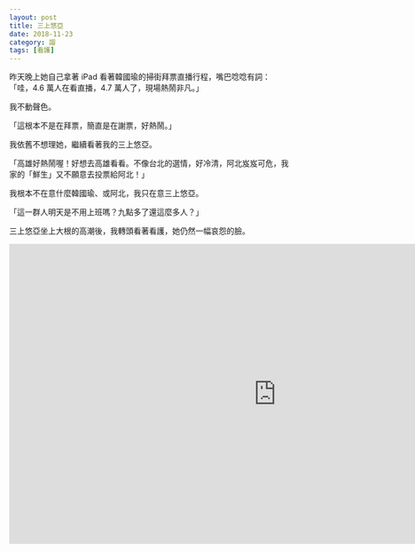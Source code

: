 ```yaml
---
layout: post
title: 三上悠亞
date: 2018-11-23
category: 謅
tags: [看護]
---
```



昨天晚上她自己拿著 iPad 看著韓國瑜的掃街拜票直播行程，嘴巴唸唸有詞：「哇，4.6 萬人在看直播，4.7 萬人了，現場熱鬧非凡。」

我不動聲色。

<!--more-->
「這根本不是在拜票，簡直是在謝票，好熱鬧。」

我依舊不想理她，繼續看著我的三上悠亞。

「高雄好熱鬧喔！好想去高雄看看。不像台北的選情，好冷清，阿北岌岌可危，我家的「鮮生」又不願意去投票給阿北！」

我根本不在意什麼韓國瑜、或阿北，我只在意三上悠亞。

「這一群人明天是不用上班嗎？九點多了還這麼多人？」

三上悠亞坐上大根的高潮後，我轉頭看著看護，她仍然一幅哀怨的臉。


<iframe width="962" height="541" src="https://www.youtube.com/embed/X6IUDmvZSeE" frameborder="0" allow="accelerometer; autoplay; encrypted-media; gyroscope; picture-in-picture" allowfullscreen></iframe>

